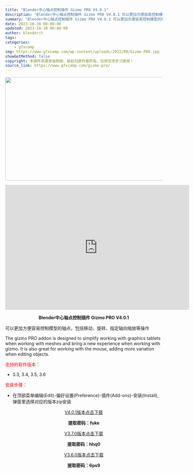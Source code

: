 ```yaml
---
title: "Blender中心轴点控制插件 Gizmo PRO V4.0.1"
description: "Blender中心轴点控制插件 Gizmo PRO V4.0.1 可以更加方便容易控制模型的轴点，包括移动、旋转、指定轴向缩放等操作 The gizmo PRO addon is designed t..."
summary: "Blender中心轴点控制插件 Gizmo PRO V4.0.1 可以更加方便容易控制模型的轴点，包括移动、旋转、指定轴向缩放等操作 The gizmo PRO addon is designed t..."
date: 2023-10-30 00:00:00
updated: 2023-10-30 00:00:00
author: blenderit
tags: 
categories:
    - gfxcamp
img: https://www.gfxcamp.com/wp-content/uploads/2022/09/Gizmo-PRO.jpg
showGetMethod: false
copyright: 本插件资源来自网络，版权归原作者所有，仅供交流学习使用！
source_link: https://www.gfxcamp.com/gizmo-pro/
---
```

<div><p><img decoding="async" class="aligncenter size-full wp-image-106803" src="https://www.gfxcamp.com/wp-content/uploads/2022/09/Gizmo-PRO.jpg" data-src="https://www.gfxcamp.com/wp-content/uploads/2022/09/Gizmo-PRO.jpg" alt="" width="590" height="331" data-srcset="https://www.gfxcamp.com/wp-content/uploads/2022/09/Gizmo-PRO.jpg 590w, https://www.gfxcamp.com/wp-content/uploads/2022/09/Gizmo-PRO-150x84.jpg 150w" data-sizes="(max-width: 590px) 100vw, 590px"></p><p style="text-align: center;"><iframe loading="lazy" src="https://player.youku.com/embed/XNTkwMDY3MTA3Ng==" width="590" height="400" frameborder="0" allowfullscreen="allowfullscreen" data-mce-fragment="1"></iframe></p><p style="text-align: center;"><strong>Blender中心轴点控制插件 Gizmo PRO V4.0.1</strong></p><p>可以更加方便容易控制模型的轴点，包括移动、旋转、指定轴向缩放等操作</p><p>The gizmo PRO addon is designed to simplify working with graphics tablets when working with meshes and bring a new experience when working with gizmo. It is also great for working with the mouse, adding more variation when editing objects.</p><p><span style="color: #ff0000;">支持的软件版本：</span></p><ul>
<li>3.3, 3.4, 3.5, 3.6</li>
</ul><p style="text-align: left;"><span style="color: #ff0000;">安装步骤：</span></p><ul>
<li>在顶部菜单编辑(Edit)-偏好设置(Preference)-插件(Add-ons)-安装(Install),弹窗里选择对应的版本zip安装</li>
</ul><p style="text-align: center;"><a class="maxbutton-3 maxbutton maxbutton-baidu" target="_blank" rel="noopener" href="https://pan.baidu.com/s/1vpocqCQXRzi0va2_e5kzwg?pwd=fuke"><span class="mb-text">V4.0.1版本点击下载</span></a></p><p style="text-align: center;"><strong>提取密码：fuke</strong></p><p style="text-align: center;"><a class="maxbutton-3 maxbutton maxbutton-baidu" target="_blank" rel="noopener" href="https://pan.baidu.com/s/1tkHpmZoh1t57D6fhhJXhWA?pwd=hhq0"><span class="mb-text">V3.7.0版本点击下载</span></a></p><p style="text-align: center;"><strong>提取密码：hhq0</strong></p><p style="text-align: center;"><a class="maxbutton-3 maxbutton maxbutton-baidu" target="_blank" rel="noopener" href="https://pan.baidu.com/s/1agcv7tOlIQI9wasMLpeTEQ?pwd=6ps9"><span class="mb-text">V3.6.0版本点击下载</span></a></p><p style="text-align: center;"><strong>提取密码：6ps9</strong></p></div>